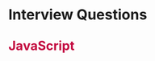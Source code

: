 # Interview Questions

## <span style="margin-bottom: 10px; font-size:25px; color:#C3073F; ">JavaScript</span>


